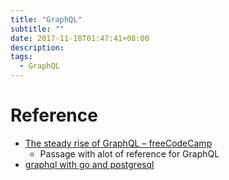 ```yaml
---
title: "GraphQL"
subtitle: ""
date: 2017-11-18T01:47:41+08:00
description:
tags:
  - GraphQL
---
```


# Reference
- [The steady rise of GraphQL – freeCodeCamp][@1]
  + Passage with alot of reference for GraphQL
- [graphql with go and postgresql][@2]

<!-- reference links -->

[@1]: https://medium.freecodecamp.org/the-steady-rise-of-graphql-27b14e938164
[@2]: http://alexandrutopliceanu.ro/post/graphql-with-go-and-postgresql/
